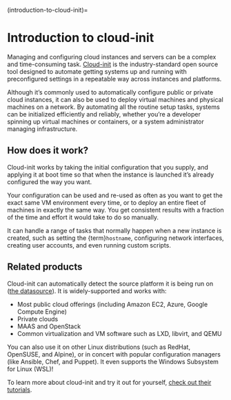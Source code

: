 (introduction-to-cloud-init)=

# Introduction to cloud-init

Managing and configuring cloud instances and servers can be a complex and
time-consuming task. [Cloud-init](https://docs.cloud-init.io/en/latest/) is
the industry-standard open source tool designed to automate getting systems up
and running with preconfigured settings in a repeatable way across instances and platforms.

Although it’s commonly used to automatically configure public or private cloud
instances, it can also be used to deploy virtual machines and physical machines
on a network. By automating all the routine setup tasks, systems can be
initialized efficiently and reliably, whether you’re a developer spinning up
virtual machines or containers, or a system administrator managing
infrastructure.

## How does it work?

Cloud-init works by taking the initial configuration that you supply, and
applying it at boot time so that when the instance is launched it’s already
configured the way you want.

Your configuration can be used and re-used as often as you want to get the exact same VM environment every time, or to deploy an
entire fleet of machines in exactly the same way. You get consistent results with a fraction of the time and effort it would take to do
so manually.

It can handle a range of tasks that normally happen when a new instance is
created, such as setting the {term}`hostname`, configuring network interfaces, creating
user accounts, and even running custom scripts.

## Related products

Cloud-init can automatically detect the source platform it is being run on
([the datasource](https://docs.cloud-init.io/en/latest/reference/datasources.html)).
It is widely-supported and works with:

* Most public cloud offerings (including Amazon EC2, Azure, Google Compute Engine)
* Private clouds
* MAAS and OpenStack
* Common virtualization and VM software such as LXD, libvirt, and QEMU

You can also use it on other Linux distributions (such as RedHat, OpenSUSE, and
Alpine), or in concert with popular configuration managers (like Ansible, Chef,
and Puppet). It even supports the Windows Subsystem for Linux (WSL)!

To learn more about cloud-init and try it out for yourself,
[check out their tutorials](https://docs.cloud-init.io/en/latest/tutorial/index.html).

